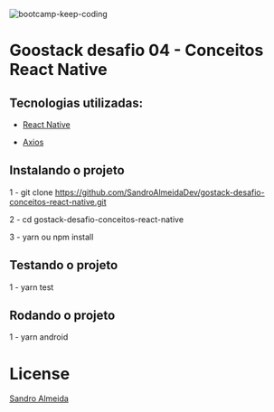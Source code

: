 ![bootcamp-keep-coding](https://user-images.githubusercontent.com/58606794/80931247-e2503080-8d8e-11ea-81c7-67ca728fb2a1.png)


# Goostack desafio 04 - Conceitos React Native

## Tecnologias utilizadas:
- [React Native](https://reactnative.dev/)

- [Axios](https://github.com/axios/axios)

## Instalando o projeto
1 - git clone https://github.com/SandroAlmeidaDev/gostack-desafio-conceitos-react-native.git

2 - cd gostack-desafio-conceitos-react-native

3 - yarn ou npm install

## Testando o projeto
1 - yarn test

## Rodando o projeto
1 - yarn android


# License 
[Sandro Almeida](https://github.com/SandroAlmeidaDev)


